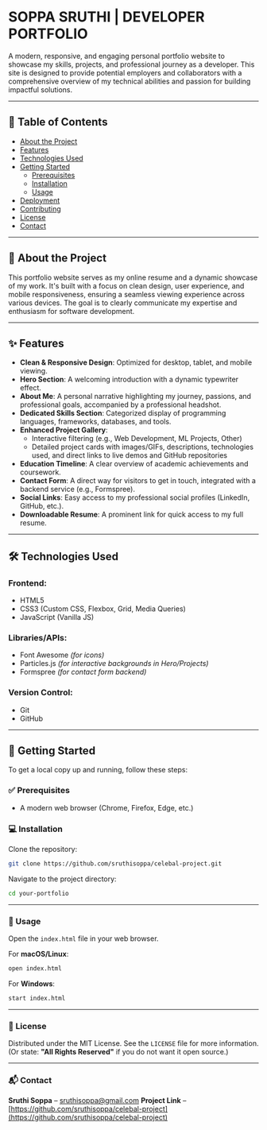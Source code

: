 # SOPPA SRUTHI | DEVELOPER PORTFOLIO

A modern, responsive, and engaging personal portfolio website to showcase my skills, projects, and professional journey as a developer. This site is designed to provide potential employers and collaborators with a comprehensive overview of my technical abilities and passion for building impactful solutions.

---

## 📑 Table of Contents
- [About the Project](#about-the-project)
- [Features](#features)
- [Technologies Used](#technologies-used)
- [Getting Started](#getting-started)
  - [Prerequisites](#prerequisites)
  - [Installation](#installation)
  - [Usage](#usage)
- [Deployment](#deployment)
- [Contributing](#contributing)
- [License](#license)
- [Contact](#contact)

---

## 🧩 About the Project

This portfolio website serves as my online resume and a dynamic showcase of my work. It's built with a focus on clean design, user experience, and mobile responsiveness, ensuring a seamless viewing experience across various devices. The goal is to clearly communicate my expertise and enthusiasm for software development.

---

## ✨ Features

- **Clean & Responsive Design**: Optimized for desktop, tablet, and mobile viewing.
- **Hero Section**: A welcoming introduction with a dynamic typewriter effect.
- **About Me**: A personal narrative highlighting my journey, passions, and professional goals, accompanied by a professional headshot.
- **Dedicated Skills Section**: Categorized display of programming languages, frameworks, databases, and tools.
- **Enhanced Project Gallery**:
  - Interactive filtering (e.g., Web Development, ML Projects, Other)
  - Detailed project cards with images/GIFs, descriptions, technologies used, and direct links to live demos and GitHub repositories
- **Education Timeline**: A clear overview of academic achievements and coursework.
- **Contact Form**: A direct way for visitors to get in touch, integrated with a backend service (e.g., Formspree).
- **Social Links**: Easy access to my professional social profiles (LinkedIn, GitHub, etc.).
- **Downloadable Resume**: A prominent link for quick access to my full resume.

---

## 🛠️ Technologies Used

### Frontend:
- HTML5  
- CSS3 (Custom CSS, Flexbox, Grid, Media Queries)  
- JavaScript (Vanilla JS)  

### Libraries/APIs:
- Font Awesome *(for icons)*  
- Particles.js *(for interactive backgrounds in Hero/Projects)*  
- Formspree *(for contact form backend)*  

### Version Control:
- Git  
- GitHub  

---

## 🚀 Getting Started

To get a local copy up and running, follow these steps:

### ✅ Prerequisites

- A modern web browser (Chrome, Firefox, Edge, etc.)


### 💻 Installation

Clone the repository:

```bash
git clone https://github.com/sruthisoppa/celebal-project.git
````

Navigate to the project directory:

```bash
cd your-portfolio
```

---

### 📂 Usage

Open the `index.html` file in your web browser.

For **macOS/Linux**:

```bash
open index.html
```

For **Windows**:

```bash
start index.html
```

---

### 📄 License

Distributed under the MIT License.
See the `LICENSE` file for more information.
(Or state: **"All Rights Reserved"** if you do not want it open source.)

---

### 📬 Contact

**Sruthi Soppa** – [sruthisoppa@gmail.com](mailto:sruthisoppa@gmail.com)
**Project Link** – [https://github.com/sruthisoppa/celebal-project](https://github.com/sruthisoppa/celebal-project)

